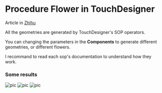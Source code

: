 Procedure Flower in TouchDesigner
=================================

Article in [Zhihu](https://zhuanlan.zhihu.com/p/495502946)

All the geometries are generated by TouchDesigner's SOP operators.

You can changing the parameters in the **Components** to generate different geometries, or different flowers.

I recommand to read each sop's documentation to understand how they work.

### Some results
![pic](/img.jpg)
![pic](/img2.jpg)
![pic](/img3.jpg)

